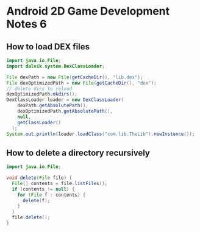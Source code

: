 # Android 2D Game Development Notes 6

## How to load DEX files

```java
import java.io.File;
import dalvik.system.DexClassLoader;

File dexPath = new File(getCacheDir(), "lib.dex");
File dexOptimizedPath = new File(getCacheDir(), "dex");
// delete dirs to reload
dexOptimizedPath.mkdirs();
DexClassLoader loader = new DexClassLoader(
    dexPath.getAbsolutePath(),
    dexOptimizedPath.getAbsolutePath(),
    null,
    getClassLoader()
  );
System.out.println(loader.loadClass("com.lib.TheLib").newInstance());
```

## How to delete a directory recursively

```java
import java.io.File;

void delete(File file) {
  File[] contents = file.listFiles();
  if (contents != null) {
    for (File f : contents) {
      delete(f);
    }
  }
  file.delete();
}
```
